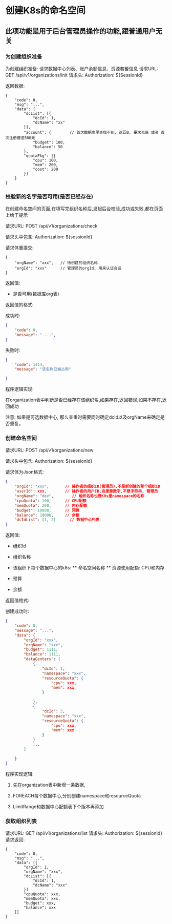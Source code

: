 创建K8s的命名空间
===============

此项功能是用于后台管理员操作的功能,跟普通用户无关
----------------------------


### 为创建组织准备
为创建组织准备: 请求数据中心列表、账户余额信息、资源套餐信息
请求URL: GET /api/v1/organizations/init
请求头: Authorization: ${SessionId}

返回数据:
```
{
    "code": 0,
    "msg": "...",
    "data": {
        "dcList": [{
            "dcId": 1,
            "dcName": "xx"
        }],
        "account": {        // 首次数据库里查找不到, 返回0, 要求充值 或者 首次注册赠送500元
            "budget": 100,
            "balance": 50
        },
        "quotaPkg": [{
            "cpu": 100,
            "mem": 200,
            "cost": 200
        }]
    }
}
```

### 校验新的名字是否可用(是否已经存在)

在创建命名空间的页面,在填写完组织名称后,发起后台校验,成功或失败,都在页面上给于提示

请求URL: POST /api/v1/organizations/check

请求头中包含: Authorization: ${sessionId}

请求体重提交: 
```
{
    "orgName": "xxx",   // 待创建的组织名称
    "orgId": "xxx"      // 管理员的orgId, 用来认证会话
}
```

返回值:

* 是否可用(数据库org表)

返回值的格式:

成功时:
```json
{
    "code": 0,
    "message": "....",
}
```

失败时:
```json
{
    "code": 1414,
    "message": "该名称已被占用"

}
```

程序逻辑实现:

在organization表中判断是否已经存在该组织名,如果存在,返回错误,如果不存在,返回成功 

注意: 如果是可选数据中心, 那么查重时需要同时确定dcId以及orgName来确定是否重复。


### 创建命名空间

请求URL: POST /api/v1/organizations/new

请求头中包含: Authorization: ${sessionId}

请求体为Json格式:
```json
{
    "orgId": "xxx",       // 操作者的组织ID(管理员),不是新创建的那个组织ID
    "userId": xxx,        // 操作者的用户ID,这里是数字,不是字符串, 管理员
    "orgName": "dev",        // 组织名称也是K8s里namespace的名称
    "cpuQuota": 100,      // CPU配额
    "memQuota": 200,      // 内存配额
    "budget": 10000,      // 预算
    "balance": 10000,     // 余额
    "dcIdList": [1, 2]      // 数据中心列表
}
```

返回值:

* 组织Id

* 组织名称

* 该组织下每个数据中心的k8s:
    ** 命名空间名称
    ** 资源使用配额: CPU和内存

* 预算

* 余额

返回值格式:

创建成功时:
```json
{
    "code": 0,
    "message": "...",
    "data": {
        "orgId": "xxx",
        "orgName": "xxx",
        "budget": 1111,
        "balance": 1111,
        "dataCenters": [
            {
                "dcId": 1,
                "namespace": "xxx",
                "resourceQuota": {
                    "cpu": xxx,
                    "mem": xxx
                }

            },
            {
                "dcId": 3,
                "namespace": "xxx",
                "resourceQuota": {
                    "cpu": xxx,
                    "mem": xxx
                }
            }
            ...
        ]

    }
}
```

程序实现逻辑:

1. 先在organization表中新增一条数据,

2. FOREACH每个数据中心,分别创建namespace和resourceQuota

3. LimitRange和数据中心配额表下个版本再添加


### 获取组织列表

请求URL: GET /api/v1/organizations/list
请求头: Authorization: ${sessionId}
请求返回:
```
{
    "code": 0,
    "msg": "...",
    "data": [{
        "orgId": 1,
        "orgName": "xxx",
        "dcList": [{
            "dcId": 1,
            "dcName": "xxx" 
        }] 
        "cpuQuota": xxx,
        "memQuota": xxx,
        "budget": xxx,
        "balance": xxx
    }]
}
```
